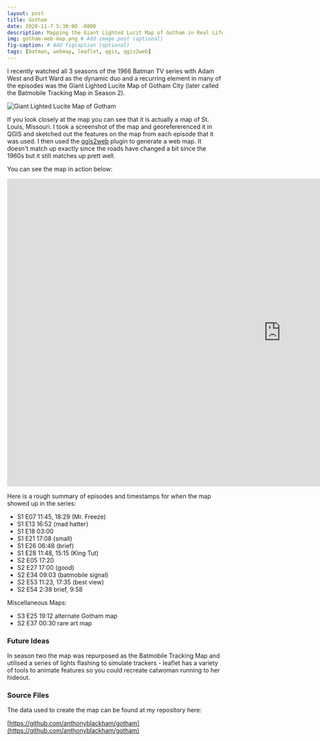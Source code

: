 ```yaml
---
layout: post
title: Gotham
date: 2020-11-7 5:30:00 -0800
description: Mapping the Giant Lighted Lucit Map of Gotham in Real Life # Add post description (optional)
img: gotham-web-map.png # Add image post (optional)
fig-caption: # Add figcaption (optional)
tags: [batman, webmap, leaflet, qgis, qgis2web]
---
```


I recently watched all 3 seasons of the 1966 Batman TV series with Adam West and Burt Ward as the dynamic duo and a recurring element in many of the episodes was the Giant Lighted Lucite Map of Gotham City (later called the Batmobile Tracking Map in Season 2).

![Giant Lighted Lucite Map of Gotham]({{site.baseurl}}/assets/img/gotham-lucite-map.png)

If you look closely at the map you can see that it is actually a map of St. Louis, Missouri. I took a screenshot of the map and georefererenced it in QGIS and sketched out the features on the map from each episode that it was used. I then used the [qgis2web](https://github.com/tomchadwin/qgis2web) plugin to generate a web map. It doesn't match up exactly since the roads have changed a bit since the 1960s but it still matches up prett well.

You can see the map in action below:

<iframe src="https://anthonyblackham.github.io/gotham" style="width: 1280px; height: 720px; border: 0px"></iframe>

Here is a rough summary of episodes and timestamps for when the map showed up in the series:

- S1 E07 11:45, 18:29 (Mr. Freeze)
- S1 E13 16:52 (mad hatter)
- S1 E18 03:00
- S1 E21 17:08 (small)
- S1 E26 06:48 (brief)
- S1 E28 11:48, 15:15 (King Tut)
- S2 E05 17:20
- S2 E27 17:00 (good)
- S2 E34 09:03 (batmobile signal)
- S2 E53 11:23, 17:35 (best view)
- S2 E54 2:38 brief, 9:58

Miscellaneous Maps:

- S3 E25 19:12 alternate Gotham map
- S2 E37 00:30 rare art map

### Future Ideas

In season two the map was repurposed as the Batmobile Tracking Map and utilised a series of lights flashing to simulate trackers - leaflet has a variety of tools to animate features so you could recreate catwoman running to her hideout.

### Source Files

The data used to create the map can be found at my repository here:

[https://github.com/anthonyblackham/gotham](https://github.com/anthonyblackham/gotham)
